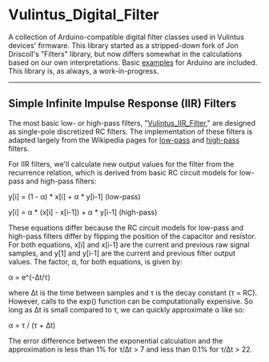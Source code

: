 # Vulintus_Digital_Filter

A collection of Arduino-compatible digital filter classes used in Vulintus devices' firmware. This library started as a stripped-down fork of Jon Driscoll's "Filters" library, but now differs somewhat in the calculations based on our own interpretations. Basic [examples](examples/) for Arduino are included. This library is, as always, a work-in-progress.

---

## Simple Infinite Impulse Response (IIR) Filters

The most basic low- or high-pass filters, "[Vulintus_IIR_Filter](src/IIR%20Filters/Vulintus_IIR_Filter.h)," are designed as single-pole discretized RC filters. The implementation of these filters is adapted largely from the Wikipedia pages for [low-pass](https://en.wikipedia.org/wiki/Low-pass_filter#Difference_equation_through_discrete_time_sampling) and [high-pass](https://en.wikipedia.org/wiki/High-pass_filter#Discrete-time_realization) filters.

For IIR filters, we'll calculate new output values for the filter from the recurrence relation, which is derived from basic RC circuit models for low-pass and high-pass filters:

   y\[i\] = (1 - α) * x\[i\] + α * y\[i-1\]           (low-pass)

   y\[i\] = α * (x\[i\] - x\[i-1\]) + α * y\[i-1\]    (high-pass)

These equations differ because the RC circuit models for low-pass and high-pass filters differ by flipping the position of the capacitor and resistor. For both equations, x\[i\] and x\[i-1\] are the current and previous raw signal samples, and y\[1\] and y\[i-1\] are the current and previous filter output values. The factor, α, for both equations, is given by:

   α = e^(-Δt/τ)

where Δt is the time between samples and τ is the decay constant (τ = RC). However, calls to the exp() function can be computationally expensive. So long as Δt is small compared to τ, we can quickly approximate α like so:

   α = τ / (τ + Δt)

The error difference between the exponential calculation and the approximation is less than 1% for τ/Δt > 7 and less than 0.1% for τ/Δt > 22.
